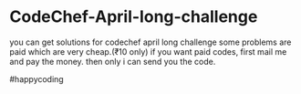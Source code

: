 # CodeChef-April-long-challenge
you can get solutions for codechef april long challenge
some problems are paid which are very cheap.(₹10 only)
if you want paid codes, first mail me and pay the money. then only i can send you the code.

#happycoding
